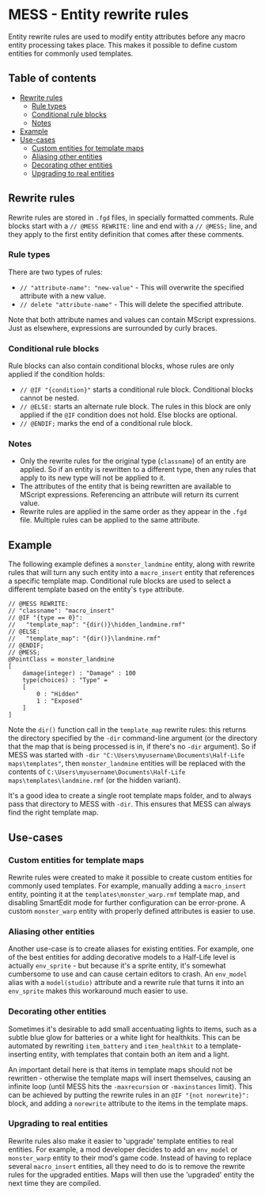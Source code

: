 # MESS - Entity rewrite rules

Entity rewrite rules are used to modify entity attributes before any macro entity processing takes place. This makes it possible to define custom entities for commonly used templates.


## Table of contents

- [Rewrite rules](#rewrite-rules)
    - [Rule types](#rule-types)
    - [Conditional rule blocks](#conditional-rule-blocks)
    - [Notes](#notes)
- [Example](#example)
- [Use-cases](#use-cases)
    - [Custom entities for template maps](#custom-entities-for-template-maps)
    - [Aliasing other entities](#aliasing-other-entities)
    - [Decorating other entities](#decorating-other-entities) 
    - [Upgrading to real entities](#upgrading-to-real-entities)   


## Rewrite rules
Rewrite rules are stored in `.fgd` files, in specially formatted comments. Rule blocks start with a `// @MESS REWRITE:` line and end with a `// @MESS;` line, and they apply to the first entity definition that comes after these comments.

### Rule types
There are two types of rules:

- `// "attribute-name": "new-value"` - This will overwrite the specified attribute with a new value.
- `// delete "attribute-name"` - This will delete the specified attribute.

Note that both attribute names and values can contain MScript expressions. Just as elsewhere, expressions are surrounded by curly braces.

### Conditional rule blocks
Rule blocks can also contain conditional blocks, whose rules are only applied if the condition holds:

- `// @IF "{condition}"` starts a conditional rule block. Conditional blocks cannot be nested.
- `// @ELSE:` starts an alternate rule block. The rules in this block are only applied if the `@IF` condition does not hold. Else blocks are optional.
- `// @ENDIF;` marks the end of a conditional rule block.

### Notes

- Only the rewrite rules for the original type (`classname`) of an entity are applied. So if an entity is rewritten to a different type, then any rules that apply to its new type will not be applied to it.
- The attributes of the entity that is being rewritten are available to MScript expressions. Referencing an attribute will return its current value.
- Rewrite rules are applied in the same order as they appear in the `.fgd` file. Multiple rules can be applied to the same attribute.  

## Example
The following example defines a `monster_landmine` entity, along with rewrite rules that will turn any such entity into a `macro_insert` entity that references a specific template map. Conditional rule blocks are used to select a different template based on the entity's `type` attribute.

    // @MESS REWRITE:
    // "classname": "macro_insert"
    // @IF "{type == 0}":
    //   "template_map": "{dir()}\hidden_landmine.rmf"
    // @ELSE:
    //   "template_map": "{dir()}\landmine.rmf"
    // @ENDIF;
    // @MESS;
    @PointClass = monster_landmine
    [
        damage(integer) : "Damage" : 100
        type(choices) : "Type" =
        [
            0 : "Hidden"
            1 : "Exposed"
        ]
    ]

Note the `dir()` function call in the `template_map` rewrite rules: this returns the directory specified by the `-dir` command-line argument (or the directory that the map that is being processed is in, if there's no `-dir` argument). So if MESS was started with `-dir "C:\Users\myusername\Documents\Half-Life maps\templates"`, then `monster_landmine` entities will be replaced with the contents of `C:\Users\myusername\Documents\Half-Life maps\templates\landmine.rmf` (or the hidden variant).

It's a good idea to create a single root template maps folder, and to always pass that directory to MESS with `-dir`. This ensures that MESS can always find the right template map.

## Use-cases

### Custom entities for template maps
Rewrite rules were created to make it possible to create custom entities for commonly used templates. For example, manually adding a `macro_insert` entity, pointing it at the `templates\monster_warp.rmf` template map, and disabling SmartEdit mode for further configuration can be error-prone. A custom `monster_warp` entity with properly defined attributes is easier to use.

### Aliasing other entities
Another use-case is to create aliases for existing entities. For example, one of the best entities for adding decorative models to a Half-Life level is  actually `env_sprite` - but because it's a sprite entity, it's somewhat cumbersome to use and can cause certain editors to crash. An `env_model` alias with a `model(studio)` attribute and a rewrite rule that turns it into an `env_sprite` makes this workaround much easier to use.

### Decorating other entities
Sometimes it's desirable to add small accentuating lights to items, such as a subtle blue glow for batteries or a white light for healthkits. This can be automated by rewriting `item_battery` and `item_healthkit` to a template-inserting entity, with templates that contain both an item and a light.

An important detail here is that items in template maps should not be rewritten - otherwise the template maps will insert themselves, causing an infinite loop (until MESS hits the `-maxrecursion` or `-maxinstances` limit). This can be achieved by putting the rewrite rules in an `@IF "{not norewrite}":` block, and adding a `norewrite` attribute to the items in the template maps.

### Upgrading to real entities
Rewrite rules also make it easier to 'upgrade' template entities to real entities. For example, a mod developer decides to add an `env_model` or `monster_warp` entity to their mod's game code. Instead of having to replace several `macro_insert` entities, all they need to do is to remove the rewrite rules for the upgraded entities. Maps will then use the 'upgraded' entity the next time they are compiled.
